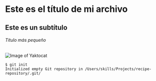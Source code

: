 # Este es el título de mi archivo
## Este es un subtítulo
###### Título más pequeño
![Image of Yaktocat](https://octodex.github.com/images/yaktocat.png)
```
$ git init
Initialized empty Git repository in /Users/skills/Projects/recipe-repository/.git/
```
